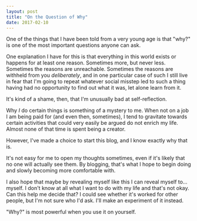 ```yaml
---
layout: post
title: "On the Question of Why"
date: 2017-02-10
---
```


One of the things that I have been told from a very young age is that "why?" is one of the most important questions anyone can ask.

One explanation I have for this is that everything in this world exists or happens for at least one reason. Sometimes more, but never less. Sometimes the reasons are unreachable. Sometimes the reasons are withheld from you _deliberately_, and in one particular case of such I still live in fear that I'm going to repeat whatever social misstep led to such a thing having had no opportunity to find out what it was, let alone learn from it.

It's kind of a shame, then, that I'm unusually bad at self-reflection.

Why _I_ do certain things is something of a mystery to me. When not on a job I am being paid for (and even then, sometimes), I tend to gravitate towards certain activities that could very easily be argued do not enrich my life. Almost none of that time is spent being a creator.

However, I've made a choice to start this blog, and I know exactly why that is.

It's not easy for me to open my thoughts sometimes, even if it's likely that no one will actually see them. By blogging, that's what I hope to begin doing and slowly becoming more comfortable with.

I also hope that maybe by revealing myself like this I can reveal myself to... myself. I don't know at all what I want to do with my life and that's not okay. Can this help me decide that? I could see whether it's worked for other people, but I'm not sure who I'd ask. I'll make an experiment of it instead.

"Why?" is most powerful when you use it on yourself.
